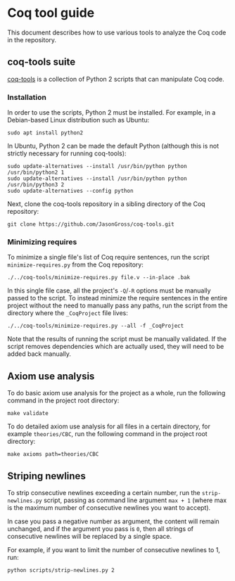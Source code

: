 # Coq tool guide

This document describes how to use various tools to analyze the Coq code in the repository.

## coq-tools suite

[coq-tools](https://github.com/JasonGross/coq-tools) is a collection of Python 2 scripts that can manipulate Coq code.

### Installation

In order to use the scripts, Python 2 must be installed. For example, in a Debian-based Linux distribution such as Ubuntu:

```shell
sudo apt install python2
```

In Ubuntu, Python 2 can be made the default Python (although this is not strictly necessary for running coq-tools):

```shell
sudo update-alternatives --install /usr/bin/python python /usr/bin/python2 1
sudo update-alternatives --install /usr/bin/python python /usr/bin/python3 2
sudo update-alternatives --config python
```

Next, clone the coq-tools repository in a sibling directory of the Coq repository:

```shell
git clone https://github.com/JasonGross/coq-tools.git
```

### Minimizing requires

To minimize a single file's list of Coq require sentences, run the script `minimize-requires.py` from the Coq repository:

```shell
./../coq-tools/minimize-requires.py file.v --in-place .bak
```

In this single file case, all the project's `-Q`/`-R` options must be manually passed to the script. To instead minimize the require sentences in the entire project without the need to manually pass any paths, run the script from the directory where the `_CoqProject` file lives:

```shell
./../coq-tools/minimize-requires.py --all -f _CoqProject
```

Note that the results of running the script must be manually validated. If the script removes dependencies which are actually used, they will need to be added back manually.

## Axiom use analysis

To do basic axiom use analysis for the project as a whole, run the
following command in the project root directory:

```shell
make validate
```

To do detailed axiom use analysis for all files in a certain directory,
for example `theories/CBC`, run the following command in the project
root directory:

```shell
make axioms path=theories/CBC
```

## Striping newlines 

To strip consecutive newlines exceeding a certain number, run the `strip-newlines.py` script, passing as command line argument `max + 1` (where max is the maximum number of consecutive newlines you want to accept). 

In case you pass a negative number as argument, the content will remain unchanged, and if the argument you pass is `0`, then all strings of consecutive newlines will be replaced by a single space.

For example, if you want to limit the number of consecutive newlines to 1, run:

```shell
python scripts/strip-newlines.py 2
```
